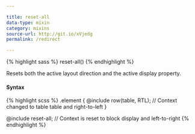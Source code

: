 ```yaml
---

title: reset-all
data-type: mixin
category: mixins
source-url: http://git.io/xVjedg
permalink: /redirect

---
```


{% highlight sass %}
reset-all()
{% endhighlight %}

Resets both the active layout direction and the active display property.

#### Syntax

{% highlight scss %}
.element {
  @include row(table, RTL);
  // Context changed to table table and right-to-left
}

@include reset-all;
  // Context is reset to block display and left-to-right
{% endhighlight %}

